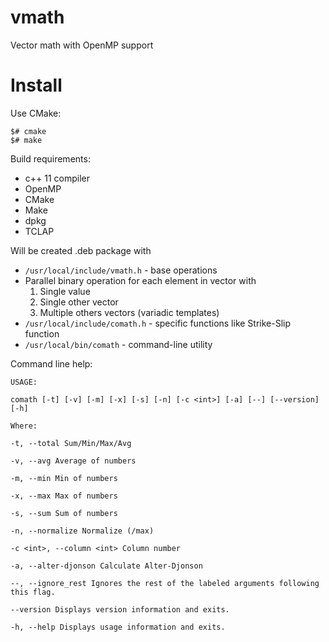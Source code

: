 vmath
=====

Vector math with OpenMP support

Install
=======

Use CMake:

    $# cmake
    $# make

Build requirements:

-   c++ 11 compiler
-   OpenMP
-   CMake
-   Make
-   dpkg
-   TCLAP

Will be created .deb package with

-   `/usr/local/include/vmath.h` - base operations
-   Parallel binary operation for each element in vector with
    1.  Single value
    2.  Single other vector
    3.  Multiple others vectors (variadic templates)
-   `/usr/local/include/comath.h` - specific functions like Strike-Slip
    function
-   `/usr/local/bin/comath` - command-line utility

Command line help:

    USAGE:

    comath [-t] [-v] [-m] [-x] [-s] [-n] [-c <int>] [-a] [--] [--version]
    [-h]

    Where:

    -t, --total Sum/Min/Max/Avg

    -v, --avg Average of numbers

    -m, --min Min of numbers

    -x, --max Max of numbers

    -s, --sum Sum of numbers

    -n, --normalize Normalize (/max)

    -c <int>, --column <int> Column number

    -a, --alter-djonson Calculate Alter-Djonson

    --, --ignore_rest Ignores the rest of the labeled arguments following
    this flag.

    --version Displays version information and exits.

    -h, --help Displays usage information and exits.
